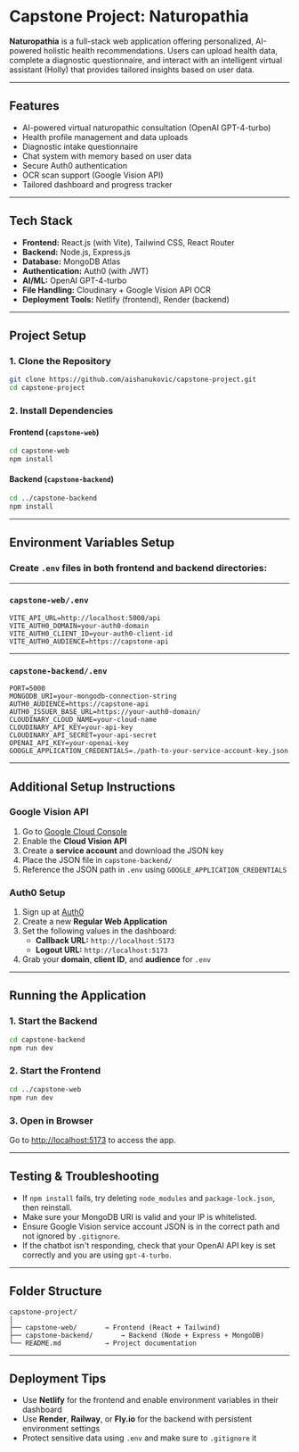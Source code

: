 
# Capstone Project: Naturopathia

**Naturopathia** is a full-stack web application offering personalized, AI-powered holistic health recommendations. Users can upload health data, complete a diagnostic questionnaire, and interact with an intelligent virtual assistant (Holly) that provides tailored insights based on user data.

---

## Features

- AI-powered virtual naturopathic consultation (OpenAI GPT-4-turbo)
- Health profile management and data uploads
- Diagnostic intake questionnaire
- Chat system with memory based on user data
- Secure Auth0 authentication
- OCR scan support (Google Vision API)
- Tailored dashboard and progress tracker

---

## Tech Stack

- **Frontend:** React.js (with Vite), Tailwind CSS, React Router
- **Backend:** Node.js, Express.js
- **Database:** MongoDB Atlas
- **Authentication:** Auth0 (with JWT)
- **AI/ML:** OpenAI GPT-4-turbo
- **File Handling:** Cloudinary + Google Vision API OCR
- **Deployment Tools:** Netlify (frontend), Render (backend)

---

## Project Setup

### 1. **Clone the Repository**

```bash
git clone https://github.com/aishanukovic/capstone-project.git
cd capstone-project
```

### 2. **Install Dependencies**

#### Frontend (`capstone-web`)

```bash
cd capstone-web
npm install
```

#### Backend (`capstone-backend`)

```bash
cd ../capstone-backend
npm install
```

---

## Environment Variables Setup

### Create `.env` files in both frontend and backend directories:

---

### `capstone-web/.env`

```
VITE_API_URL=http://localhost:5000/api
VITE_AUTH0_DOMAIN=your-auth0-domain
VITE_AUTH0_CLIENT_ID=your-auth0-client-id
VITE_AUTH0_AUDIENCE=https://capstone-api
```

---

### `capstone-backend/.env`

```
PORT=5000
MONGODB_URI=your-mongodb-connection-string
AUTH0_AUDIENCE=https://capstone-api
AUTH0_ISSUER_BASE_URL=https://your-auth0-domain/
CLOUDINARY_CLOUD_NAME=your-cloud-name
CLOUDINARY_API_KEY=your-api-key
CLOUDINARY_API_SECRET=your-api-secret
OPENAI_API_KEY=your-openai-key
GOOGLE_APPLICATION_CREDENTIALS=./path-to-your-service-account-key.json
```

---

## Additional Setup Instructions

### Google Vision API

1. Go to [Google Cloud Console](https://console.cloud.google.com/)
2. Enable the **Cloud Vision API**
3. Create a **service account** and download the JSON key
4. Place the JSON file in `capstone-backend/`
5. Reference the JSON path in `.env` using `GOOGLE_APPLICATION_CREDENTIALS`

### Auth0 Setup

1. Sign up at [Auth0](https://auth0.com/)
2. Create a new **Regular Web Application**
3. Set the following values in the dashboard:
   - **Callback URL:** `http://localhost:5173`
   - **Logout URL:** `http://localhost:5173`
4. Grab your **domain**, **client ID**, and **audience** for `.env`

---

## Running the Application

### 1. **Start the Backend**

```bash
cd capstone-backend
npm run dev
```

### 2. **Start the Frontend**

```bash
cd ../capstone-web
npm run dev
```

### 3. **Open in Browser**

Go to [http://localhost:5173](http://localhost:5173) to access the app.

---

## Testing & Troubleshooting

- If `npm install` fails, try deleting `node_modules` and `package-lock.json`, then reinstall.
- Make sure your MongoDB URI is valid and your IP is whitelisted.
- Ensure Google Vision service account JSON is in the correct path and not ignored by `.gitignore`.
- If the chatbot isn't responding, check that your OpenAI API key is set correctly and you are using `gpt-4-turbo`.

---

## Folder Structure

```
capstone-project/
│
├── capstone-web/       → Frontend (React + Tailwind)
├── capstone-backend/       → Backend (Node + Express + MongoDB)
└── README.md           → Project documentation
```

---

## Deployment Tips

- Use **Netlify** for the frontend and enable environment variables in their dashboard
- Use **Render**, **Railway**, or **Fly.io** for the backend with persistent environment settings
- Protect sensitive data using `.env` and make sure to `.gitignore` it